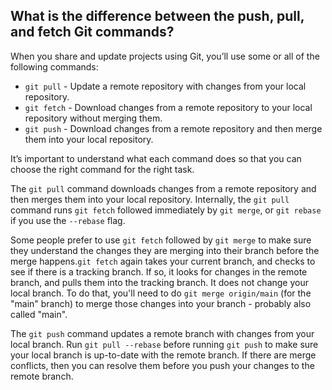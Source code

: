 ## What is the difference between the push, pull, and fetch Git commands?

When you share and update projects using Git, you’ll use some or all of the following commands:

- `git pull` - Update a remote repository with changes from your local repository.
- `git fetch` - Download changes from a remote repository to your local repository without merging them.
- `git push` - Download changes from a remote repository and then merge them into your local repository.

It’s important to understand what each command does so that you can choose the right command for the right task.

The `git pull` command downloads changes from a remote repository and then merges them into your local repository. Internally, the `git pull` command runs `git fetch` followed immediately by `git merge`, or `git rebase` if you use the `--rebase` flag.

Some people prefer to use `git fetch` followed by `git merge` to make sure they understand the changes they are merging into their branch before the merge happens.`git fetch` again takes your current branch, and checks to see if there is a tracking branch. If so, it looks for changes in the remote branch, and pulls them into the tracking branch. It does not change your local branch. To do that, you'll need to do `git merge origin/main` (for the "main" branch) to merge those changes into your branch - probably also called "main".

The `git push` command updates a remote branch with changes from your local branch. Run `git pull --rebase` before running `git push` to make sure your local branch is up-to-date with the remote branch. If there are merge conflicts, then you can resolve them before you push your changes to the remote branch.